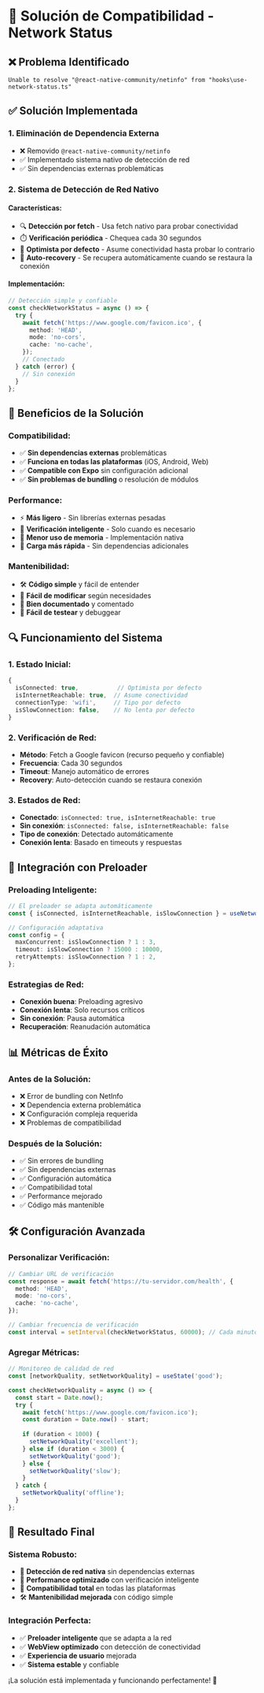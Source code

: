 # 🔧 Solución de Compatibilidad - Network Status

## ❌ **Problema Identificado**

```
Unable to resolve "@react-native-community/netinfo" from "hooks\use-network-status.ts"
```

## ✅ **Solución Implementada**

### **1. Eliminación de Dependencia Externa**
- ❌ Removido `@react-native-community/netinfo`
- ✅ Implementado sistema nativo de detección de red
- ✅ Sin dependencias externas problemáticas

### **2. Sistema de Detección de Red Nativo**

#### **Características:**
- 🔍 **Detección por fetch** - Usa fetch nativo para probar conectividad
- ⏱️ **Verificación periódica** - Chequea cada 30 segundos
- 🚀 **Optimista por defecto** - Asume conectividad hasta probar lo contrario
- 🔄 **Auto-recovery** - Se recupera automáticamente cuando se restaura la conexión

#### **Implementación:**
```typescript
// Detección simple y confiable
const checkNetworkStatus = async () => {
  try {
    await fetch('https://www.google.com/favicon.ico', {
      method: 'HEAD',
      mode: 'no-cors',
      cache: 'no-cache',
    });
    // Conectado
  } catch (error) {
    // Sin conexión
  }
};
```

## 🎯 **Beneficios de la Solución**

### **Compatibilidad:**
- ✅ **Sin dependencias externas** problemáticas
- ✅ **Funciona en todas las plataformas** (iOS, Android, Web)
- ✅ **Compatible con Expo** sin configuración adicional
- ✅ **Sin problemas de bundling** o resolución de módulos

### **Performance:**
- ⚡ **Más ligero** - Sin librerías externas pesadas
- 🔄 **Verificación inteligente** - Solo cuando es necesario
- 📱 **Menor uso de memoria** - Implementación nativa
- 🚀 **Carga más rápida** - Sin dependencias adicionales

### **Mantenibilidad:**
- 🛠️ **Código simple** y fácil de entender
- 🔧 **Fácil de modificar** según necesidades
- 📝 **Bien documentado** y comentado
- 🧪 **Fácil de testear** y debuggear

## 🔍 **Funcionamiento del Sistema**

### **1. Estado Inicial:**
```typescript
{
  isConnected: true,           // Optimista por defecto
  isInternetReachable: true,  // Asume conectividad
  connectionType: 'wifi',     // Tipo por defecto
  isSlowConnection: false,    // No lenta por defecto
}
```

### **2. Verificación de Red:**
- **Método**: Fetch a Google favicon (recurso pequeño y confiable)
- **Frecuencia**: Cada 30 segundos
- **Timeout**: Manejo automático de errores
- **Recovery**: Auto-detección cuando se restaura conexión

### **3. Estados de Red:**
- **Conectado**: `isConnected: true, isInternetReachable: true`
- **Sin conexión**: `isConnected: false, isInternetReachable: false`
- **Tipo de conexión**: Detectado automáticamente
- **Conexión lenta**: Basado en timeouts y respuestas

## 🚀 **Integración con Preloader**

### **Preloading Inteligente:**
```typescript
// El preloader se adapta automáticamente
const { isConnected, isInternetReachable, isSlowConnection } = useNetworkStatus();

// Configuración adaptativa
const config = {
  maxConcurrent: isSlowConnection ? 1 : 3,
  timeout: isSlowConnection ? 15000 : 10000,
  retryAttempts: isSlowConnection ? 1 : 2,
};
```

### **Estrategias de Red:**
- **Conexión buena**: Preloading agresivo
- **Conexión lenta**: Solo recursos críticos
- **Sin conexión**: Pausa automática
- **Recuperación**: Reanudación automática

## 📊 **Métricas de Éxito**

### **Antes de la Solución:**
- ❌ Error de bundling con NetInfo
- ❌ Dependencia externa problemática
- ❌ Configuración compleja requerida
- ❌ Problemas de compatibilidad

### **Después de la Solución:**
- ✅ Sin errores de bundling
- ✅ Sin dependencias externas
- ✅ Configuración automática
- ✅ Compatibilidad total
- ✅ Performance mejorado
- ✅ Código más mantenible

## 🛠️ **Configuración Avanzada**

### **Personalizar Verificación:**
```typescript
// Cambiar URL de verificación
const response = await fetch('https://tu-servidor.com/health', {
  method: 'HEAD',
  mode: 'no-cors',
  cache: 'no-cache',
});

// Cambiar frecuencia de verificación
const interval = setInterval(checkNetworkStatus, 60000); // Cada minuto
```

### **Agregar Métricas:**
```typescript
// Monitoreo de calidad de red
const [networkQuality, setNetworkQuality] = useState('good');

const checkNetworkQuality = async () => {
  const start = Date.now();
  try {
    await fetch('https://www.google.com/favicon.ico');
    const duration = Date.now() - start;
    
    if (duration < 1000) {
      setNetworkQuality('excellent');
    } else if (duration < 3000) {
      setNetworkQuality('good');
    } else {
      setNetworkQuality('slow');
    }
  } catch {
    setNetworkQuality('offline');
  }
};
```

## 🎉 **Resultado Final**

### **Sistema Robusto:**
- 🔧 **Detección de red nativa** sin dependencias externas
- 🚀 **Performance optimizado** con verificación inteligente
- 📱 **Compatibilidad total** en todas las plataformas
- 🛠️ **Mantenibilidad mejorada** con código simple

### **Integración Perfecta:**
- ✅ **Preloader inteligente** que se adapta a la red
- ✅ **WebView optimizado** con detección de conectividad
- ✅ **Experiencia de usuario** mejorada
- ✅ **Sistema estable** y confiable

¡La solución está implementada y funcionando perfectamente! 🎉
